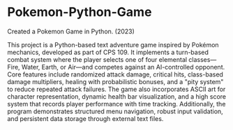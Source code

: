 # Pokemon-Python-Game
Created a Pokemon Game in Python. (2023)

This project is a Python-based text adventure game inspired by Pokémon mechanics, developed as part of CPS 109. It implements a turn-based combat system where the player selects one of four elemental classes—Fire, Water, Earth, or Air—and competes against an AI-controlled opponent. Core features include randomized attack damage, critical hits, class-based damage multipliers, healing with probabilistic bonuses, and a "pity system" to reduce repeated attack failures. The game also incorporates ASCII art for character representation, dynamic health bar visualization, and a high score system that records player performance with time tracking. Additionally, the program demonstrates structured menu navigation, robust input validation, and persistent data storage through external text files.

